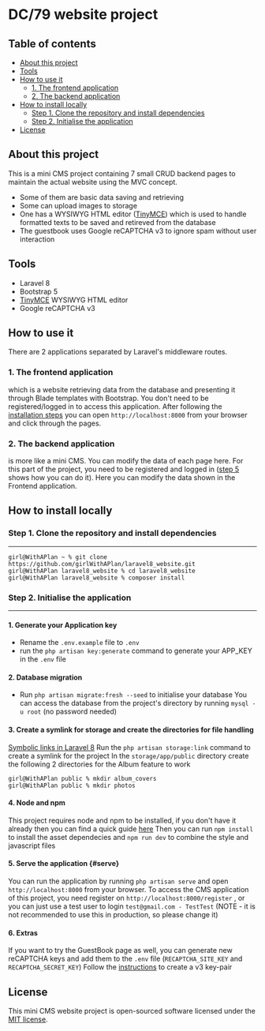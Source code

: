 # DC/79 website project

## Table of contents

- [About this project](#about-this-project)
- [Tools](#tools)
- [How to use it](#how-to-use-it)
  - [1. The frontend application](#1-the-frontend-application)
  - [2. The backend application](#2-the-backend-application)
- [How to install locally](#how-to-install-locally)
  - [Step 1. Clone the repository and install dependencies](#step-1-clone-the-repository-and-install-dependencies)
  - [Step 2. Initialise the application](#step-2-initialise-the-application)
- [License](#license)

## About this project

This is a mini CMS project containing 7 small CRUD backend pages to maintain the actual website using the MVC concept.

- Some of them are basic data saving and retrieving
- Some can upload images to storage
- One has a WYSIWYG HTML editor ([TinyMCE](https://www.tiny.cloud)) which is used to handle formatted texts to be saved and retireved from the database
- The guestbook uses Google reCAPTCHA v3 to ignore spam without user interaction

## Tools

- Laravel 8
- Bootstrap 5
- [TinyMCE](https://www.tiny.cloud) WYSIWYG HTML editor
- Google reCAPTCHA v3

## How to use it

There are 2 applications separated by Laravel's middleware routes.

### 1. The frontend application

which is a website retrieving data from the database and presenting it through Blade templates with Bootstrap.
You don't need to be registered/logged in to access this application. After following the [installation steps](#how-to-install-locally) you can open `http://localhost:8000` from your browser and click through the pages.

### 2. The backend application

is more like a mini CMS. You can modify the data of each page here.
For this part of the project, you need to be registered and logged in ([step 5](#serve) shows how you can do it).
Here you can modify the data shown in the Frontend application.

## How to install locally

### Step 1. Clone the repository and install dependencies

***

```console
girl@WithAPlan ~ % git clone https://github.com/girlWithAPlan/laravel8_website.git
girl@WithAPlan laravel8_website % cd laravel8_website
girl@WithAPlan laravel8_website % composer install
```

### Step 2. Initialise the application

***

#### 1. Generate your Application key

- Rename the `.env.example` file to `.env`
- run the `php artisan key:generate` command to generate your APP_KEY in the `.env` file

#### 2. Database migration

- Run `php artisan migrate:fresh --seed` to initialise your database
You can access the database from the project's directory by running `mysql -u root` (no password needed)

#### 3. Create a symlink for storage and create the directories for file handling

[Symbolic links in Laravel 8](https://laravel.com/docs/8.x/filesystem#the-public-disk)
Run the `php artisan storage:link` command to create a symlink for the project
In the `storage/app/public` directory create the following 2 directories for the Album feature to work

```console
girl@WithAPlan public % mkdir album_covers
girl@WithAPlan public % mkdir photos
```

#### 4. Node and npm

This project requires node and npm to be installed, if you don't have it already then you can find a quick guide [here](https://gist.github.com/isaacs/579814)
Then you can run `npm install` to install the asset dependecies and `npm run dev` to combine the style and javascript files

#### 5. Serve the application {#serve}

You can run the application by running `php artisan serve` and open `http://localhost:8000` from your browser.
To access the CMS application of this project, you need register on `http://localhost:8000/register` , or you can just use a test user to login `test@gmail.com - TestTest` (NOTE - it is not recommended to use this in production, so please change it)

#### 6. Extras

 If you want to try the GuestBook page as well, you can generate new reCAPTCHA keys and add them to the `.env` file (`RECAPTCHA_SITE_KEY` and `RECAPTCHA_SECRET_KEY`)
 Follow the [instructions](https://www.google.com/recaptcha/admin/create) to create a v3 key-pair

## License

This mini CMS website project is open-sourced software licensed under the [MIT license](https://opensource.org/licenses/MIT).
